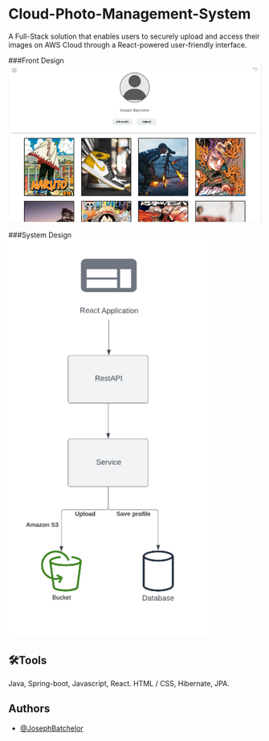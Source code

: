 
# Cloud-Photo-Management-System

A Full-Stack solution that enables users to securely upload and access their images on AWS Cloud through a React-powered user-friendly interface.



###Front Design
![Frontend Design](https://github.com/JosephBatchelor/Cloud-Photo-Management-System/blob/main/RDME/Frontend-Design.png)

###System Design
![UML System Diagram](https://github.com/JosephBatchelor/Cloud-Photo-Management-System/blob/main/RDME/C-P-M-S%20UML%20diagram.png)


## 🛠Tools
Java, Spring-boot, Javascript, React. HTML / CSS, Hibernate, JPA.  


## Authors

- [@JosephBatchelor](https://github.com/JosephBatchelor)

